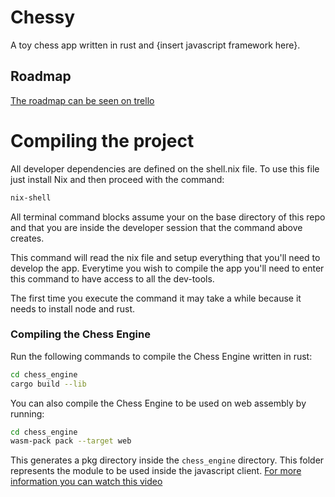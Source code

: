 # Chessy

A toy chess app written in rust and {insert javascript framework here}.

## Roadmap
[The roadmap can be seen on trello](https://trello.com/invite/b/ZL1dRXbG/ATTIec8041a0c595db27db355cca3a4725e139F9AEF9/chessy)

# Compiling the project
All developer dependencies are defined on the shell.nix file. To use this file just install Nix and then proceed with the command:
```bash
nix-shell
``` 

All terminal command blocks assume your on the base directory of this repo and that you are inside the developer session that the command above creates.

This command will read the nix file and setup everything that you'll need to develop the app. Everytime you wish to compile the app you'll need to enter this command to have access to all the dev-tools.

The first time you execute the command it may take a while because it needs to install node and rust.

### Compiling the Chess Engine
Run the following commands to compile the Chess Engine written in rust:
```bash
cd chess_engine
cargo build --lib
```

You can also compile the Chess Engine to be used on web assembly by running:
```bash
cd chess_engine
wasm-pack pack --target web
```
This generates a pkg directory inside the `chess_engine` directory. This folder represents the module to be used inside the javascript client. [For more information you can watch this video](https://www.youtube.com/watch?v=nW71Mlbmxt8)
